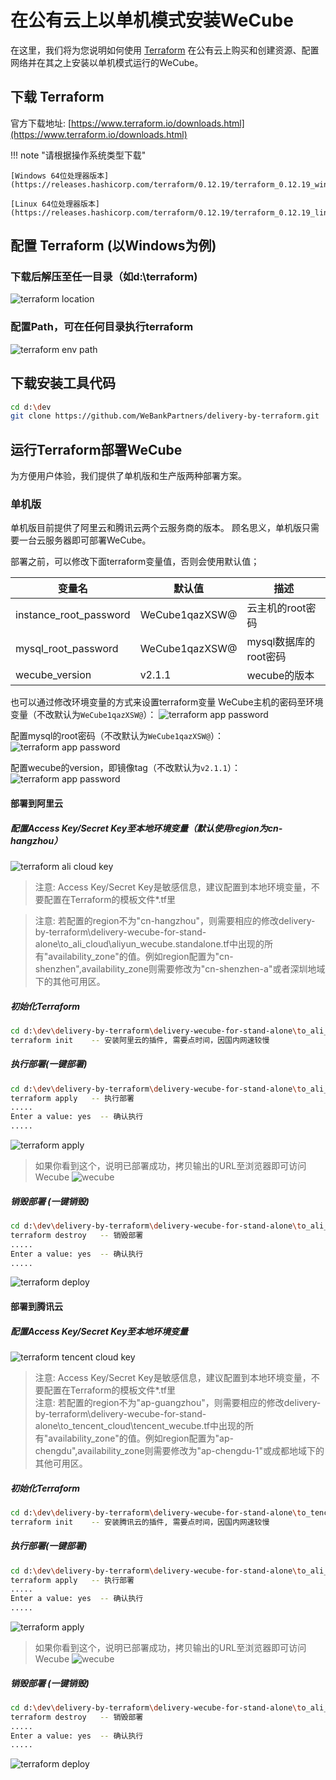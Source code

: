# 在公有云上以单机模式安装WeCube

在这里，我们将为您说明如何使用 [Terraform](https://www.terraform.io/) 在公有云上购买和创建资源、配置网络并在其之上安装以单机模式运行的WeCube。

## 下载 Terraform

官方下载地址:
[https://www.terraform.io/downloads.html](https://www.terraform.io/downloads.html)

!!! note "请根据操作系统类型下载"

	[Windows 64位处理器版本](https://releases.hashicorp.com/terraform/0.12.19/terraform_0.12.19_windows_amd64.zip)  

	[Linux 64位处理器版本](https://releases.hashicorp.com/terraform/0.12.19/terraform_0.12.19_linux_amd64.zip)


## 配置 Terraform (以Windows为例)

### 下载后解压至任一目录（如d:\terraform)
![terraform location](images/installation/terraform_location.png) 

### 配置Path，可在任何目录执行terraform
![terraform env path](images/installation/terraform_env_path.png)

## 下载安装工具代码

``` bash
cd d:\dev
git clone https://github.com/WeBankPartners/delivery-by-terraform.git
```

## 运行Terraform部署WeCube
为方便用户体验，我们提供了单机版和生产版两种部署方案。

### 单机版
单机版目前提供了阿里云和腾讯云两个云服务商的版本。
顾名思义，单机版只需要一台云服务器即可部署WeCube。

部署之前，可以修改下面terraform变量值，否则会使用默认值；

变量名 | 默认值 |  描述  
-|-|-
instance_root_password | WeCube1qazXSW@ | 云主机的root密码 |
mysql_root_password | WeCube1qazXSW@ | mysql数据库的root密码 |
wecube_version | v2.1.1 | wecube的版本 |

也可以通过修改环境变量的方式来设置terraform变量
WeCube主机的密码至环境变量（不改默认为`WeCube1qazXSW@`）：
![terraform app password](images/installation/instance_root_password.png) 

配置mysql的root密码（不改默认为`WeCube1qazXSW@`）：
![terraform app password](images/installation/mysql_root_password.png) 

配置wecube的version，即镜像tag（不改默认为`v2.1.1`）：
![terraform app password](images/installation/wecube_version.png) 

#### 部署到阿里云

##### 配置Access Key/Secret Key至本地环境变量（默认使用region为cn-hangzhou） 
![terraform ali cloud key](images/installation/terraform_ali_cloud_key.png)
>注意: Access Key/Secret Key是敏感信息，建议配置到本地环境变量，不要配置在Terraform的模板文件\*.tf里

>注意: 若配置的region不为"cn-hangzhou"，则需要相应的修改delivery-by-terraform\delivery-wecube-for-stand-alone\to_ali_cloud\aliyun_wecube.standalone.tf中出现的所有"availability_zone"的值。例如region配置为"cn-shenzhen",availability_zone则需要修改为"cn-shenzhen-a"或者深圳地域下的其他可用区。

##### 初始化Terraform
``` bash
cd d:\dev\delivery-by-terraform\delivery-wecube-for-stand-alone\to_ali_cloud
terraform init    -- 安装阿里云的插件, 需要点时间，因国内网速较慢
```

##### 执行部署(一键部署)
``` bash
cd d:\dev\delivery-by-terraform\delivery-wecube-for-stand-alone\to_ali_cloud
terraform apply   -- 执行部署
.....
Enter a value: yes  -- 确认执行
.....
```
![terraform apply ](images/installation/terraform_ali_cloud_apply.png)
>如果你看到这个，说明已部署成功，拷贝输出的URL至浏览器即可访问Wecube
![wecube ](images/installation/wecube.png)

##### 销毁部署 (一键销毁)
``` bash
cd d:\dev\delivery-by-terraform\delivery-wecube-for-stand-alone\to_ali_cloud
terraform destroy   -- 销毁部署
.....
Enter a value: yes  -- 确认执行
.....
```
![terraform deploy   ](images/installation/terraform_ali_cloud_destroy.png)

#### 部署到腾讯云

##### 配置Access Key/Secret Key至本地环境变量 
![terraform tencent cloud key](images/installation/terraform_tencent_cloud_key.png)
>注意: Access Key/Secret Key是敏感信息，建议配置到本地环境变量，不要配置在Terraform的模板文件\*.tf里  
>注意: 若配置的region不为"ap-guangzhou"，则需要相应的修改delivery-by-terraform\delivery-wecube-for-stand-alone\to_tencent_cloud\tencent_wecube.tf中出现的所有"availability_zone"的值。例如region配置为"ap-chengdu",availability_zone则需要修改为"ap-chengdu-1"或成都地域下的其他可用区。

##### 初始化Terraform
``` bash
cd d:\dev\delivery-by-terraform\delivery-wecube-for-stand-alone\to_tencent_cloud
terraform init    -- 安装腾讯云的插件, 需要点时间，因国内网速较慢
```

##### 执行部署(一键部署)
``` bash
cd d:\dev\delivery-by-terraform\delivery-wecube-for-stand-alone\to_ali_cloud
terraform apply   -- 执行部署
.....
Enter a value: yes  -- 确认执行
.....
```
![terraform apply ](images/installation/terraform_ali_cloud_apply.png)
>如果你看到这个，说明已部署成功，拷贝输出的URL至浏览器即可访问Wecube
![wecube ](images/installation/wecube.png)

##### 销毁部署 (一键销毁)
``` bash
cd d:\dev\delivery-by-terraform\delivery-wecube-for-stand-alone\to_ali_cloud
terraform destroy   -- 销毁部署
.....
Enter a value: yes  -- 确认执行
.....
```
![terraform deploy   ](images/installation/terraform_ali_cloud_destroy.png)
